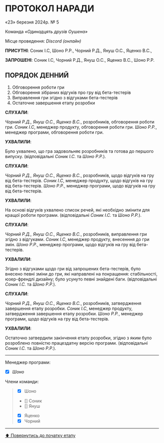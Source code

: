 # ПРОТОКОЛ НАРАДИ

«23» березня 2024р. № 5

Команда *«Одинадцять друзів Оушена»*

Місце проведення: *Discord (онлайн)*


**ПРИСУТНІ**: Соник І.С, Шоно Р.Р., Чорний Р.Д., Януш О.С., Яценко В.С.,

**ЗАПРОШЕНІ**: Соник І.С, Чорний Р.Д., Януш О.С., Яценко В.С., Шоно Р.Р.

## ПОРЯДОК ДЕННИЙ

1. Обговорення роботи гри
2. Обговорення зібраних відгуків про гру від бета-тестерів
3. Виправлення гри згідно з відгуками бета-тестерів
4. Остаточне завершення етапу розробки

**СЛУХАЛИ**:

*Чорний Р.Д., Януш О.С., Яценко В.С.*, розробників, обговорення роботи гри.
*Соник І.С*, менеджер продукту, обговорення роботи гри.
*Шоно Р.Р.*, менеджер програми, обговорення роботи гри.

**УХВАЛИЛИ**:

Було ухвалено, що гра задовольняє розробників та готова до першого випуску.
(відповідальні *Соник І.С.* та *Шоно Р.Р.*).

**СЛУХАЛИ**:

*Чорний Р.Д., Януш О.С., Яценко В.С.*, розробників, щодо відгуків на гру від бета-тестерів.
*Соник І.С*, менеджер продукту, щодо відгуків на гру від бета-тестерів.
*Шоно Р.Р.*, менеджер програми, щодо відгуків на гру від бета-тестерів.

**УХВАЛИЛИ**:

На основі відгуків ухвалено список речей, які необхідно змінити для кращої роботи програми.
(відповідальні *Соник І.С.* та *Шоно Р.Р.*).

**СЛУХАЛИ**:

*Чорний Р.Д., Януш О.С., Яценко В.С.*, розробників, виправлення гри згідно з відгуками.
*Соник І.С*, менеджер продукту, внесенння до гри змін.
*Шоно Р.Р.*, менеджер програми, щодо відгуків на гру від бета-тестерів.

**УХВАЛИЛИ**:

Згідно з відгуками щодо гри від запрошених бета-тестерів, було внесено певні зміни до гри, які направлені на покращення: стабільності, юзер-френдлі дизайну; було усунуто певні знайдені баги.
(відповідальні *Соник І.С.* та *Шоно Р.Р.*).

**СЛУХАЛИ**:

*Чорний Р.Д., Януш О.С., Яценко В.С.*, розробників, затвердження завершення етапу розробки.
*Соник І.С*, менеджер продукту, затвердження завершення етапу розробки.
*Шоно Р.Р.*, менеджер програми, щодо відгуків на гру від бета-тестерів.

**УХВАЛИЛИ**:

Остаточно затвердили закінчення етапу розробки, згідно з яким було розроблено повністю працездатну версію програми.
(відповідальні *Соник І.С.* та *Шоно Р.Р.*).

---

Менеджер програми: 		
- [x] *Шоно*

Члени команди:			

>- [x] Шоно
>- [] Соник
>- [] Януш
>- [x] Яценко
>- [x] Чорний

---
[:arrow_up: Повернутись до початку етапу](/docs/1.Envisioning/README.md)
